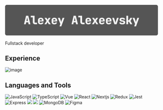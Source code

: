 ![Header](https://github.com/AleshaIdetRvat/aleshaidetrvat/blob/main/assets/headerForGitHubReadMe.gif)

Fullstack developer

## Experience

![image](https://github.com/AleshaIdetRvat/aleshaidetrvat/assets/81928578/4a4c282d-73dd-431b-96d1-753d3e6c3c4c)


## Languages and Tools

![JavaScript](https://img.shields.io/badge/JavaScript-333333?style=flat&logo=javascript&logoWidth=18)
![TypeScript](https://img.shields.io/badge/TypeScript-333333?style=flat&logo=typescript&logoWidth=18)
![Vue](https://img.shields.io/badge/Vue-333333?style=flat&logo=Vuedotjs&logoWidth=20)
![React](https://img.shields.io/badge/React-333333?style=flat&logo=React&logoWidth=20)
![Nextjs](https://img.shields.io/badge/next.js-333333?style=flat&logoWidth=20&logo=nextdotjs&logoColor=white)
![Redux](https://img.shields.io/badge/Redux-333333?style=flat&logo=Redux&logoWidth=18)
![Jest](https://img.shields.io/badge/Jest-333333?style=flat&logo=Jest&logoWidth=18)
![Express](https://img.shields.io/badge/Express-333333?style=flat&logo=express&logoWidth=18)
![](https://img.shields.io/badge/postgresql-4169e1?style=flat&logo=postgresql&logoColor=white)
![](https://img.shields.io/badge/Nestjs-333333?style=flat&logo=Nestjs&logoWidth=18)
![MongoDB](https://img.shields.io/badge/MongoDB-333333?style=flat&logo=MongoDB&logoWidth=18)
![Figma](https://img.shields.io/badge/Figma-333333?style=flat&logo=Figma&logoWidth=18)
